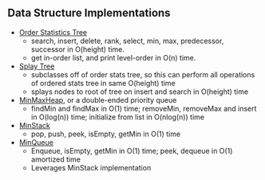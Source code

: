 Data Structure Implementations
-------------------
* [Order Statistics Tree](https://github.com/marcelpuyat/RandomDataStructures/blob/master/src/OrderStatsTree.java)
  * search, insert, delete, rank, select, min, max, predecessor, successor in O(height) time.
  * get in-order list, and print level-order in O(n) time.
* [Splay Tree](https://github.com/marcelpuyat/RandomDataStructures/blob/master/src/OrderedSplayTree.java)
  * subclasses off of order stats tree, so this can perform all operations of ordered stats tree in same O(height) time
  * splays nodes to root of tree on insert and search in O(height) time
* [MinMaxHeap](https://github.com/marcelpuyat/RandomDataStructures/blob/master/src/MinMaxHeap.java), or a double-ended priority queue
  * findMin and findMax in O(1) time; removeMin, removeMax and insert in O(log(n)) time; initialize from list in O(nlog(n)) time
* [MinStack](https://github.com/marcelpuyat/RandomDataStructures/blob/master/src/MinStack.java)
  * pop, push, peek, isEmpty, getMin in O(1) time
* [MinQueue](https://github.com/marcelpuyat/RandomDataStructures/blob/master/src/MinQueue.java)
  * Enqueue, isEmpty, getMin in O(1) time; peek, dequeue in O(1) amortized time
  * Leverages MinStack implementation
  
